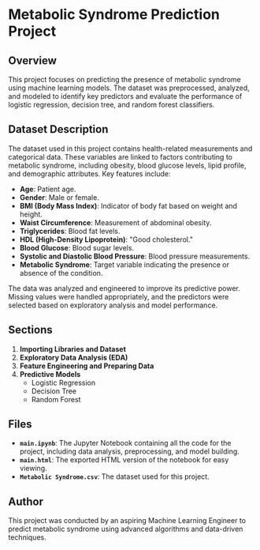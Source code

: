 # Metabolic Syndrome Prediction Project

## Overview
This project focuses on predicting the presence of metabolic syndrome using machine learning models. The dataset was preprocessed, analyzed, and modeled to identify key predictors and evaluate the performance of logistic regression, decision tree, and random forest classifiers.

## Dataset Description
The dataset used in this project contains health-related measurements and categorical data. These variables are linked to factors contributing to metabolic syndrome, including obesity, blood glucose levels, lipid profile, and demographic attributes. Key features include:

- **Age**: Patient age.  
- **Gender**: Male or female.  
- **BMI (Body Mass Index)**: Indicator of body fat based on weight and height.  
- **Waist Circumference**: Measurement of abdominal obesity.  
- **Triglycerides**: Blood fat levels.  
- **HDL (High-Density Lipoprotein)**: "Good cholesterol."  
- **Blood Glucose**: Blood sugar levels.  
- **Systolic and Diastolic Blood Pressure**: Blood pressure measurements.  
- **Metabolic Syndrome**: Target variable indicating the presence or absence of the condition.

The data was analyzed and engineered to improve its predictive power. Missing values were handled appropriately, and the predictors were selected based on exploratory analysis and model performance.

## Sections
1. **Importing Libraries and Dataset**  
2. **Exploratory Data Analysis (EDA)**  
3. **Feature Engineering and Preparing Data**  
4. **Predictive Models**  
   - Logistic Regression  
   - Decision Tree  
   - Random Forest  

## Files
- **`main.ipynb`**: The Jupyter Notebook containing all the code for the project, including data analysis, preprocessing, and model building.  
- **`main.html`**: The exported HTML version of the notebook for easy viewing.  
- **`Metabolic Syndrome.csv`**: The dataset used for this project.

## Author
This project was conducted by an aspiring Machine Learning Engineer to predict metabolic syndrome using advanced algorithms and data-driven techniques.
